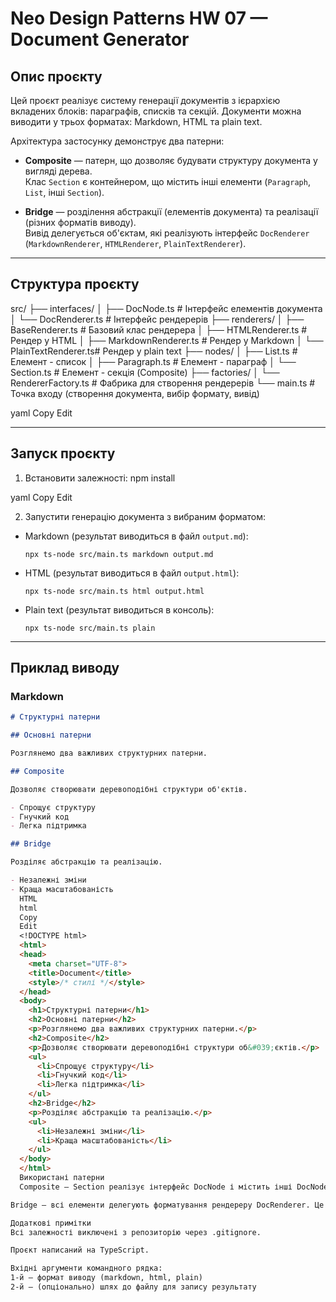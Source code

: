 # Neo Design Patterns HW 07 — Document Generator

## Опис проєкту

Цей проєкт реалізує систему генерації документів з ієрархією вкладених блоків: параграфів, списків та секцій. Документи можна виводити у трьох форматах: Markdown, HTML та plain text.

Архітектура застосунку демонструє два патерни:

- **Composite** — патерн, що дозволяє будувати структуру документа у вигляді дерева.  
  Клас `Section` є контейнером, що містить інші елементи (`Paragraph`, `List`, інші `Section`).

- **Bridge** — розділення абстракції (елементів документа) та реалізації (різних форматів виводу).  
  Вивід делегується об'єктам, які реалізують інтерфейс `DocRenderer` (`MarkdownRenderer`, `HTMLRenderer`, `PlainTextRenderer`).

---

## Структура проєкту

src/
├── interfaces/
│ ├── DocNode.ts # Інтерфейс елементів документа
│ └── DocRenderer.ts # Інтерфейс рендерерів
├── renderers/
│ ├── BaseRenderer.ts # Базовий клас рендерера
│ ├── HTMLRenderer.ts # Рендер у HTML
│ ├── MarkdownRenderer.ts # Рендер у Markdown
│ └── PlainTextRenderer.ts# Рендер у plain text
├── nodes/
│ ├── List.ts # Елемент - список
│ ├── Paragraph.ts # Елемент - параграф
│ └── Section.ts # Елемент - секція (Composite)
├── factories/
│ └── RendererFactory.ts # Фабрика для створення рендерерів
└── main.ts # Точка входу (створення документа, вибір формату, вивід)

yaml
Copy
Edit

---

## Запуск проєкту

1. Встановити залежності:
   npm install

yaml
Copy
Edit

2. Запустити генерацію документа з вибраним форматом:

- Markdown (результат виводиться в файл `output.md`):

  ```
  npx ts-node src/main.ts markdown output.md
  ```

- HTML (результат виводиться в файл `output.html`):

  ```
  npx ts-node src/main.ts html output.html
  ```

- Plain text (результат виводиться в консоль):
  ```
  npx ts-node src/main.ts plain
  ```

---

## Приклад виводу

### Markdown

```markdown
# Структурні патерни

## Основні патерни

Розглянемо два важливих структурних патерни.

## Composite

Дозволяє створювати деревоподібні структури об'єктів.

- Спрощує структуру
- Гнучкий код
- Легка підтримка

## Bridge

Розділяє абстракцію та реалізацію.

- Незалежні зміни
- Краща масштабованість
  HTML
  html
  Copy
  Edit
  <!DOCTYPE html>
  <html>
  <head>
    <meta charset="UTF-8">
    <title>Document</title>
    <style>/* стилі */</style>
  </head>
  <body>
    <h1>Структурні патерни</h1>
    <h2>Основні патерни</h2>
    <p>Розглянемо два важливих структурних патерни.</p>
    <h2>Composite</h2>
    <p>Дозволяє створювати деревоподібні структури об&#039;єктів.</p>
    <ul>
      <li>Спрощує структуру</li>
      <li>Гнучкий код</li>
      <li>Легка підтримка</li>
    </ul>
    <h2>Bridge</h2>
    <p>Розділяє абстракцію та реалізацію.</p>
    <ul>
      <li>Незалежні зміни</li>
      <li>Краща масштабованість</li>
    </ul>
  </body>
  </html>
  Використані патерни
  Composite — Section реалізує інтерфейс DocNode і містить інші DocNode. Це дозволяє будувати дерево документа.

Bridge — всі елементи делегують форматування рендереру DocRenderer. Це дозволяє легко змінювати формат виводу (Markdown, HTML, Plain Text) без зміни структури документа.

Додаткові примітки
Всі залежності виключені з репозиторію через .gitignore.

Проєкт написаний на TypeScript.

Вхідні аргументи командного рядка:
1-й — формат виводу (markdown, html, plain)
2-й — (опціонально) шлях до файлу для запису результату
```
